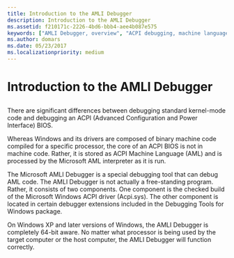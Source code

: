 ```yaml
---
title: Introduction to the AMLI Debugger
description: Introduction to the AMLI Debugger
ms.assetid: f210171c-2226-4bd6-bbb4-aee4b087e575
keywords: ["AMLI Debugger, overview", "ACPI debugging, machine language", "AML interpreter"]
ms.author: domars
ms.date: 05/23/2017
ms.localizationpriority: medium
---
```


# Introduction to the AMLI Debugger


## <span id="ddk_introduction_to_the_amli_debugger_dbg"></span><span id="DDK_INTRODUCTION_TO_THE_AMLI_DEBUGGER_DBG"></span>


There are significant differences between debugging standard kernel-mode code and debugging an ACPI (Advanced Configuration and Power Interface) BIOS.

Whereas Windows and its drivers are composed of binary machine code compiled for a specific processor, the core of an ACPI BIOS is not in machine code. Rather, it is stored as ACPI Machine Language (AML) and is processed by the Microsoft AML interpreter as it is run.

The Microsoft AMLI Debugger is a special debugging tool that can debug AML code. The AMLI Debugger is not actually a free-standing program. Rather, it consists of two components. One component is the checked build of the Microsoft Windows ACPI driver (Acpi.sys). The other component is located in certain debugger extensions included in the Debugging Tools for Windows package.

On Windows XP and later versions of Windows, the AMLI Debugger is completely 64-bit aware. No matter what processor is being used by the target computer or the host computer, the AMLI Debugger will function correctly.

 

 





